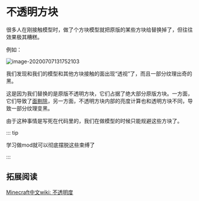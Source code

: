 # 不透明方块

很多人在刚接触模型时，做了个方块模型就把原版的某些方块给替换掉了，但往往效果极其糟糕。

例如：

![image-20200707131752103](https://i.loli.net/2021/10/12/VwmCUczfrLJWsDN.png)

我们发现和我们的模型和其他方块接触的面出现“透视”了，而且一部分纹理出奇的黑。

这是因为我们替换的是原版不透明方块，它们占据了绝大部分原版方块。一方面，它们导致了[面剔除](cullface.md)，另一方面，不透明方块内部的亮度计算也和透明方块不同，导致一部分纹理变黑。

由于这种事情是写死在代码里的，我们在做模型的时候只能规避这些方块了。

::: tip

学习做mod就可以彻底摆脱这些束缚了

:::

## 拓展阅读

[Minecraft中文wiki: 不透明度](https://minecraft-zh.gamepedia.com/教程/不透明度)
